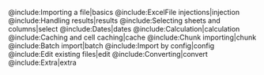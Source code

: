 @include:Importing a file|basics
@include:ExcelFile injections|injection
@include:Handling results|results
@include:Selecting sheets and columns|select
@include:Dates|dates
@include:Calculation|calculation
@include:Caching and cell caching|cache
@include:Chunk importing|chunk
@include:Batch import|batch
@include:Import by config|config
@include:Edit existing files|edit
@include:Converting|convert
@include:Extra|extra